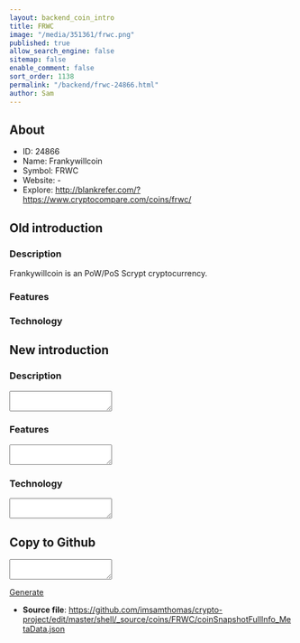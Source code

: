 ```yaml
---
layout: backend_coin_intro
title: FRWC
image: "/media/351361/frwc.png"
published: true
allow_search_engine: false
sitemap: false
enable_comment: false
sort_order: 1138
permalink: "/backend/frwc-24866.html"
author: Sam
---
```


## About

- ID: 24866
- Name: Frankywillcoin
- Symbol: FRWC
- Website: -
- Explore: http://blankrefer.com/?https://www.cryptocompare.com/coins/frwc/


## Old introduction

### Description

<p>Frankywillcoin is an PoW/PoS Scrypt cryptocurrency. </p>

### Features


### Technology




## New introduction


### Description
<textarea id="meta_description" name="description"></textarea>

### Features
<textarea id="meta_features" name="features"></textarea>

### Technology
<textarea id="meta_technology" name="technology"></textarea>


## Copy to Github

<textarea id="coinsnapshotfullinfo_metadata"></textarea>

<a href="#gen" onclick="generateMetaDatJson()">Generate</a>

- **Source file**: <a href="https://github.com/imsamthomas/crypto-project/edit/master/shell/_source/coins/FRWC/coinSnapshotFullInfo_MetaData.json">https://github.com/imsamthomas/crypto-project/edit/master/shell/_source/coins/FRWC/coinSnapshotFullInfo_MetaData.json</a>

